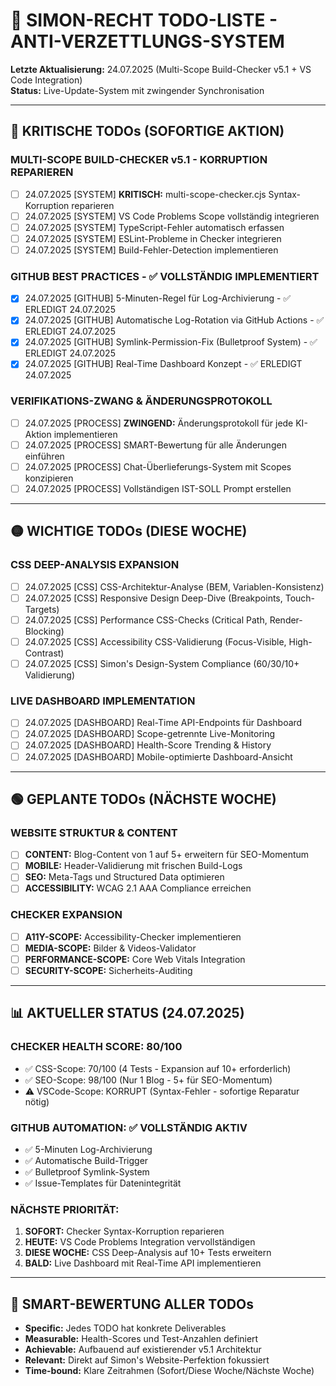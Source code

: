 # 🎯 SIMON-RECHT TODO-LISTE - ANTI-VERZETTLUNGS-SYSTEM

**Letzte Aktualisierung:** 24.07.2025 (Multi-Scope Build-Checker v5.1 + VS Code Integration)  
**Status:** Live-Update-System mit zwingender Synchronisation

---

## 🔴 **KRITISCHE TODOs (SOFORTIGE AKTION)**

### **MULTI-SCOPE BUILD-CHECKER v5.1 - KORRUPTION REPARIEREN**

- [ ] 24.07.2025 [SYSTEM] **KRITISCH:** multi-scope-checker.cjs Syntax-Korruption reparieren
- [ ] 24.07.2025 [SYSTEM] VS Code Problems Scope vollständig integrieren
- [ ] 24.07.2025 [SYSTEM] TypeScript-Fehler automatisch erfassen
- [ ] 24.07.2025 [SYSTEM] ESLint-Probleme in Checker integrieren
- [ ] 24.07.2025 [SYSTEM] Build-Fehler-Detection implementieren

### **GITHUB BEST PRACTICES - ✅ VOLLSTÄNDIG IMPLEMENTIERT**

- [x] 24.07.2025 [GITHUB] 5-Minuten-Regel für Log-Archivierung - ✅ ERLEDIGT 24.07.2025
- [x] 24.07.2025 [GITHUB] Automatische Log-Rotation via GitHub Actions - ✅ ERLEDIGT 24.07.2025
- [x] 24.07.2025 [GITHUB] Symlink-Permission-Fix (Bulletproof System) - ✅ ERLEDIGT 24.07.2025
- [x] 24.07.2025 [GITHUB] Real-Time Dashboard Konzept - ✅ ERLEDIGT 24.07.2025

### **VERIFIKATIONS-ZWANG & ÄNDERUNGSPROTOKOLL**

- [ ] 24.07.2025 [PROCESS] **ZWINGEND:** Änderungsprotokoll für jede KI-Aktion implementieren
- [ ] 24.07.2025 [PROCESS] SMART-Bewertung für alle Änderungen einführen
- [ ] 24.07.2025 [PROCESS] Chat-Überlieferungs-System mit Scopes konzipieren
- [ ] 24.07.2025 [PROCESS] Vollständigen IST-SOLL Prompt erstellen

---

## 🟡 **WICHTIGE TODOs (DIESE WOCHE)**

### **CSS DEEP-ANALYSIS EXPANSION**

- [ ] 24.07.2025 [CSS] CSS-Architektur-Analyse (BEM, Variablen-Konsistenz)
- [ ] 24.07.2025 [CSS] Responsive Design Deep-Dive (Breakpoints, Touch-Targets)
- [ ] 24.07.2025 [CSS] Performance CSS-Checks (Critical Path, Render-Blocking)
- [ ] 24.07.2025 [CSS] Accessibility CSS-Validierung (Focus-Visible, High-Contrast)
- [ ] 24.07.2025 [CSS] Simon's Design-System Compliance (60/30/10+ Validierung)

### **LIVE DASHBOARD IMPLEMENTATION**

- [ ] 24.07.2025 [DASHBOARD] Real-Time API-Endpoints für Dashboard
- [ ] 24.07.2025 [DASHBOARD] Scope-getrennte Live-Monitoring
- [ ] 24.07.2025 [DASHBOARD] Health-Score Trending & History
- [ ] 24.07.2025 [DASHBOARD] Mobile-optimierte Dashboard-Ansicht

---

## 🟢 **GEPLANTE TODOs (NÄCHSTE WOCHE)**

### **WEBSITE STRUKTUR & CONTENT**

- [ ] **CONTENT:** Blog-Content von 1 auf 5+ erweitern für SEO-Momentum
- [ ] **MOBILE:** Header-Validierung mit frischen Build-Logs
- [ ] **SEO:** Meta-Tags und Structured Data optimieren
- [ ] **ACCESSIBILITY:** WCAG 2.1 AAA Compliance erreichen

### **CHECKER EXPANSION**

- [ ] **A11Y-SCOPE:** Accessibility-Checker implementieren
- [ ] **MEDIA-SCOPE:** Bilder & Videos-Validator
- [ ] **PERFORMANCE-SCOPE:** Core Web Vitals Integration
- [ ] **SECURITY-SCOPE:** Sicherheits-Auditing

---

## 📊 **AKTUELLER STATUS (24.07.2025)**

### **CHECKER HEALTH SCORE: 80/100**
- ✅ CSS-Scope: 70/100 (4 Tests - Expansion auf 10+ erforderlich)
- ✅ SEO-Scope: 98/100 (Nur 1 Blog - 5+ für SEO-Momentum)
- ⚠️ VSCode-Scope: KORRUPT (Syntax-Fehler - sofortige Reparatur nötig)

### **GITHUB AUTOMATION: ✅ VOLLSTÄNDIG AKTIV**
- ✅ 5-Minuten Log-Archivierung
- ✅ Automatische Build-Trigger
- ✅ Bulletproof Symlink-System
- ✅ Issue-Templates für Datenintegrität

### **NÄCHSTE PRIORITÄT:**
1. **SOFORT:** Checker Syntax-Korruption reparieren
2. **HEUTE:** VS Code Problems Integration vervollständigen
3. **DIESE WOCHE:** CSS Deep-Analysis auf 10+ Tests erweitern
4. **BALD:** Live Dashboard mit Real-Time API implementieren

---

## 🎯 **SMART-BEWERTUNG ALLER TODOs**

- **Specific:** Jedes TODO hat konkrete Deliverables
- **Measurable:** Health-Scores und Test-Anzahlen definiert
- **Achievable:** Aufbauend auf existierender v5.1 Architektur
- **Relevant:** Direkt auf Simon's Website-Perfektion fokussiert
- **Time-bound:** Klare Zeitrahmen (Sofort/Diese Woche/Nächste Woche)

